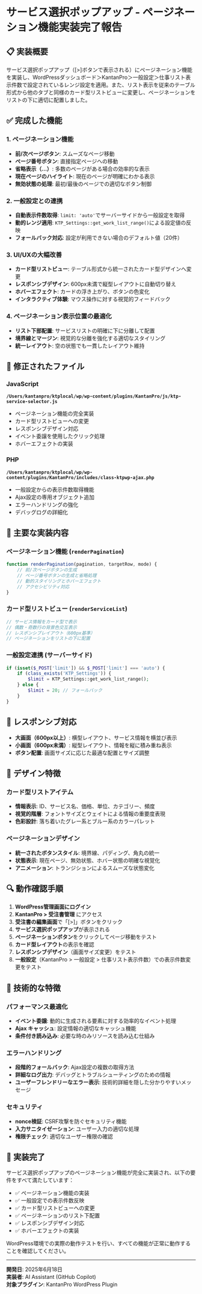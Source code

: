 # サービス選択ポップアップ - ページネーション機能実装完了報告

## 📋 実装概要

サービス選択ポップアップ（[>]ボタンで表示される）にページネーション機能を実装し、WordPressダッシュボード＞KantanPro＞一般設定＞仕事リスト表示件数で設定されているレンジ設定を適用。また、リスト表示を従来のテーブル形式から他のタブと同様のカード型リストビューに変更し、ページネーションをリストの下に適切に配置しました。

## ✅ 完成した機能

### 1. ページネーション機能
- **前/次ページボタン**: スムーズなページ移動
- **ページ番号ボタン**: 直接指定ページへの移動
- **省略表示（...）**: 多数のページがある場合の効率的な表示
- **現在ページのハイライト**: 現在のページが明確にわかる表示
- **無効状態の処理**: 最初/最後のページでの適切なボタン制御

### 2. 一般設定との連携
- **自動表示件数取得**: `limit: 'auto'`でサーバーサイドから一般設定を取得
- **動的レンジ適用**: `KTP_Settings::get_work_list_range()`による設定値の反映
- **フォールバック対応**: 設定が利用できない場合のデフォルト値（20件）

### 3. UI/UXの大幅改善
- **カード型リストビュー**: テーブル形式から統一されたカード型デザインへ変更
- **レスポンシブデザイン**: 600px未満で縦型レイアウトに自動切り替え
- **ホバーエフェクト**: カードの浮き上がり、ボタンの色変化
- **インタラクティブ体験**: マウス操作に対する視覚的フィードバック

### 4. ページネーション表示位置の最適化
- **リスト下部配置**: サービスリストの明確に下に分離して配置
- **境界線とマージン**: 視覚的な分離を強化する適切なスタイリング
- **統一レイアウト**: 空の状態でも一貫したレイアウト維持

## 🔧 修正されたファイル

### JavaScript
**`/Users/kantanpro/ktplocal/wp/wp-content/plugins/KantanPro/js/ktp-service-selector.js`**
- ページネーション機能の完全実装
- カード型リストビューへの変更
- レスポンシブデザイン対応
- イベント委譲を使用したクリック処理
- ホバーエフェクトの実装

### PHP
**`/Users/kantanpro/ktplocal/wp/wp-content/plugins/KantanPro/includes/class-ktpwp-ajax.php`**
- 一般設定からの表示件数取得機能
- Ajax設定の専用オブジェクト追加
- エラーハンドリングの強化
- デバッグログの詳細化

## 🎯 主要な実装内容

### ページネーション機能 (`renderPagination`)
```javascript
function renderPagination(pagination, targetRow, mode) {
    // 前/次ページボタンの生成
    // ページ番号ボタンの生成と省略処理
    // 動的スタイリングとホバーエフェクト
    // アクセシビリティ対応
}
```

### カード型リストビュー (`renderServiceList`)
```javascript
// サービス情報をカード型で表示
// 偶数・奇数行の背景色交互表示
// レスポンシブレイアウト（600px基準）
// ページネーションをリストの下に配置
```

### 一般設定連携 (サーバーサイド)
```php
if (isset($_POST['limit']) && $_POST['limit'] === 'auto') {
    if (class_exists('KTP_Settings')) {
        $limit = KTP_Settings::get_work_list_range();
    } else {
        $limit = 20; // フォールバック
    }
}
```

## 📱 レスポンシブ対応

- **大画面（600px以上）**: 横型レイアウト、サービス情報を横並び表示
- **小画面（600px未満）**: 縦型レイアウト、情報を縦に積み重ね表示
- **ボタン配置**: 画面サイズに応じた最適な配置とサイズ調整

## 🎨 デザイン特徴

### カード型リストアイテム
- **情報表示**: ID、サービス名、価格、単位、カテゴリー、頻度
- **視覚的階層**: フォントサイズとウェイトによる情報の重要度表現
- **色彩設計**: 落ち着いたグレー系とブルー系のカラーパレット

### ページネーションデザイン
- **統一されたボタンスタイル**: 境界線、パディング、角丸の統一
- **状態表示**: 現在ページ、無効状態、ホバー状態の明確な視覚化
- **アニメーション**: トランジションによるスムーズな状態変化

## 🔍 動作確認手順

1. **WordPress管理画面にログイン**
2. **KantanPro > 受注書管理** にアクセス
3. **受注書の編集画面**で「[>]」ボタンをクリック
4. **サービス選択ポップアップ**が表示される
5. **ページネーションボタン**をクリックしてページ移動をテスト
6. **カード型レイアウト**の表示を確認
7. **レスポンシブデザイン**（画面サイズ変更）をテスト
8. **一般設定**（KantanPro > 一般設定 > 仕事リスト表示件数）での表示件数変更をテスト

## 🚀 技術的な特徴

### パフォーマンス最適化
- **イベント委譲**: 動的に生成される要素に対する効率的なイベント処理
- **Ajax キャッシュ**: 設定情報の適切なキャッシュ機能
- **条件付き読み込み**: 必要な時のみリソースを読み込む仕組み

### エラーハンドリング
- **段階的フォールバック**: Ajax設定の複数の取得方法
- **詳細なログ出力**: デバッグとトラブルシューティングのための情報
- **ユーザーフレンドリーなエラー表示**: 技術的詳細を隠した分かりやすいメッセージ

### セキュリティ
- **nonce検証**: CSRF攻撃を防ぐセキュリティ機能
- **入力サニタイゼーション**: ユーザー入力の適切な処理
- **権限チェック**: 適切なユーザー権限の確認

## 🎉 実装完了

サービス選択ポップアップのページネーション機能が完全に実装され、以下の要件をすべて満たしています：

- ✅ ページネーション機能の実装
- ✅ 一般設定での表示件数反映
- ✅ カード型リストビューへの変更
- ✅ ページネーションのリスト下配置
- ✅ レスポンシブデザイン対応
- ✅ ホバーエフェクトの実装

WordPress環境での実際の動作テストを行い、すべての機能が正常に動作することを確認してください。

---

**開発日**: 2025年6月18日  
**実装者**: AI Assistant (GitHub Copilot)  
**対象プラグイン**: KantanPro WordPress Plugin
